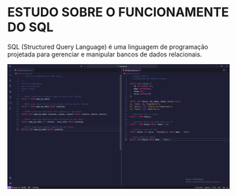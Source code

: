 # ESTUDO SOBRE O FUNCIONAMENTE DO SQL

SQL (Structured Query Language) é uma linguagem de programação projetada para gerenciar e manipular bancos de dados relacionais.

![BANNER](banner_repositoriogit.png)
